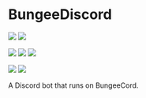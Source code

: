 # BungeeDiscord

[![](https://img.shields.io/jenkins/s/https/ci.prouser123.me/BungeeDiscord.svg?label=jenkins%20%7C%20stable%20build&logo=jenkins&logoColor=white&style=flat)](https://ci.prouser123.me/job/BungeeDiscord/)
[![](https://img.shields.io/jenkins/s/https/ci.prouser123.me/BungeeDiscord-DEV.svg?label=jenkins%20%7C%20dev%20build&logo=jenkins&logoColor=white&style=flat)](https://ci.prouser123.me/job/BungeeDiscord-DEV/)


[![](https://img.shields.io/spiget/downloads/63414.svg)](https://www.spigotmc.org/resources/bungeediscord.63414/)
[![](https://img.shields.io/bstats/servers/3771.svg)](https://bstats.org/plugin/bungeecord/BungeeDiscord)
[![](https://img.shields.io/bstats/players/3771.svg)](https://bstats.org/plugin/bungeecord/BungeeDiscord)

[![](https://img.shields.io/spiget/tested-versions/63414.svg)](https://www.spigotmc.org/resources/bungeediscord.63414/)
[![](https://img.shields.io/spiget/download-size/63414.svg)](https://www.spigotmc.org/resources/bungeediscord.63414/)

A Discord bot that runs on BungeeCord.
